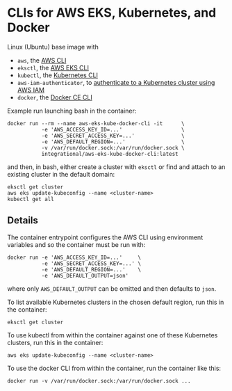 # CLIs for AWS EKS, Kubernetes, and Docker

Linux (Ubuntu) base image with

- `aws`, the [AWS CLI](https://docs.aws.amazon.com/cli/latest/userguide/cli-chap-install.html)
- `eksctl`, the [AWS EKS CLI](https://docs.aws.amazon.com/eks/latest/userguide/getting-started-eksctl.html)
- `kubectl`, the [Kubernetes CLI](https://kubernetes.io/docs/tasks/tools/install-kubectl/)
- `aws-iam-authenticator`, to [authenticate to a Kubernetes cluster using AWS IAM](https://github.com/kubernetes-sigs/aws-iam-authenticator)
- `docker`, the [Docker CE CLI](https://docs.docker.com/install/linux/docker-ce/ubuntu/)

Example run launching bash in the container:
```
docker run --rm --name aws-eks-kube-docker-cli -it      \
           -e 'AWS_ACCESS_KEY_ID=...'                   \
           -e 'AWS_SECRET_ACCESS_KEY=...'               \
           -e 'AWS_DEFAULT_REGION=...'                  \
           -v /var/run/docker.sock:/var/run/docker.sock \
           integrational/aws-eks-kube-docker-cli:latest
```

and then, in bash, either create a cluster with `eksctl` or find and attach to an existing cluster in the default domain:
```
eksctl get cluster
aws eks update-kubeconfig --name <cluster-name>
kubectl get all
```

## Details

The container entrypoint configures the AWS CLI using environment variables and so the container must be run with:
```
docker run -e 'AWS_ACCESS_KEY_ID=...'     \
           -e 'AWS_SECRET_ACCESS_KEY=...' \
           -e 'AWS_DEFAULT_REGION=...'    \
           -e 'AWS_DEFAULT_OUTPUT=json'
```
where only `AWS_DEFAULT_OUTPUT` can be omitted and then defaults to `json`.

To list available Kubernetes clusters in the chosen default region, run this in the container:
```
eksctl get cluster
```

To use kubectl from within the container against one of these Kubernetes clusters, run this in the container:
```
aws eks update-kubeconfig --name <cluster-name>
```

To use the docker CLI from within the container, run the container like this:
```
docker run -v /var/run/docker.sock:/var/run/docker.sock ...
```
